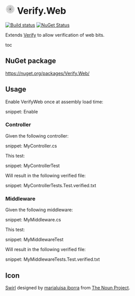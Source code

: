 # <img src="/src/icon.png" height="30px"> Verify.Web

[![Build status](https://ci.appveyor.com/api/projects/status/eedjhmx5o3082tyq?svg=true)](https://ci.appveyor.com/project/SimonCropp/verify-web)
[![NuGet Status](https://img.shields.io/nuget/v/Verify.Web.svg)](https://www.nuget.org/packages/Verify.Web/)

Extends [Verify](https://github.com/SimonCropp/Verify) to allow verification of web bits.


toc


## NuGet package

https://nuget.org/packages/Verify.Web/


## Usage

Enable VerifyWeb once at assembly load time:

snippet: Enable


### Controller

Given the following controller:

snippet: MyController.cs

This test:

snippet: MyControllerTest

Will result in the following verified file:

snippet: MyControllerTests.Test.verified.txt



### Middleware

Given the following middleware:

snippet: MyMiddleware.cs

This test:

snippet: MyMiddlewareTest

Will result in the following verified file:

snippet: MyMiddlewareTests.Test.verified.txt


## Icon

[Swirl](https://thenounproject.com/term/spider/904683/) designed by [marialuisa iborra](https://thenounproject.com/marialuisa.iborra/) from [The Noun Project](https://thenounproject.com/creativepriyanka).